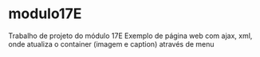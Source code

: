 # modulo17E
Trabalho de projeto do módulo 17E
Exemplo de página web com ajax, xml, onde atualiza o container (imagem e caption) através de menu

